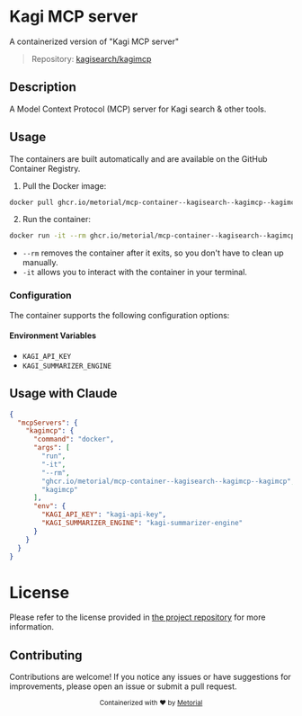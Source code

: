 
# Kagi MCP server

A containerized version of "Kagi MCP server"

> Repository: [kagisearch/kagimcp](https://github.com/kagisearch/kagimcp)

## Description

A Model Context Protocol (MCP) server for Kagi search & other tools.


## Usage

The containers are built automatically and are available on the GitHub Container Registry.

1. Pull the Docker image:

```bash
docker pull ghcr.io/metorial/mcp-container--kagisearch--kagimcp--kagimcp
```

2. Run the container:

```bash
docker run -it --rm ghcr.io/metorial/mcp-container--kagisearch--kagimcp--kagimcp 
```

- `--rm` removes the container after it exits, so you don't have to clean up manually.
- `-it` allows you to interact with the container in your terminal.


### Configuration

The container supports the following configuration options:




#### Environment Variables

- `KAGI_API_KEY`
- `KAGI_SUMMARIZER_ENGINE`




## Usage with Claude

```json
{
  "mcpServers": {
    "kagimcp": {
      "command": "docker",
      "args": [
        "run",
        "-it",
        "--rm",
        "ghcr.io/metorial/mcp-container--kagisearch--kagimcp--kagimcp",
        "kagimcp"
      ],
      "env": {
        "KAGI_API_KEY": "kagi-api-key",
        "KAGI_SUMMARIZER_ENGINE": "kagi-summarizer-engine"
      }
    }
  }
}
```

# License

Please refer to the license provided in [the project repository](https://github.com/kagisearch/kagimcp) for more information.

## Contributing

Contributions are welcome! If you notice any issues or have suggestions for improvements, please open an issue or submit a pull request.

<div align="center">
  <sub>Containerized with ❤️ by <a href="https://metorial.com">Metorial</a></sub>
</div>
  